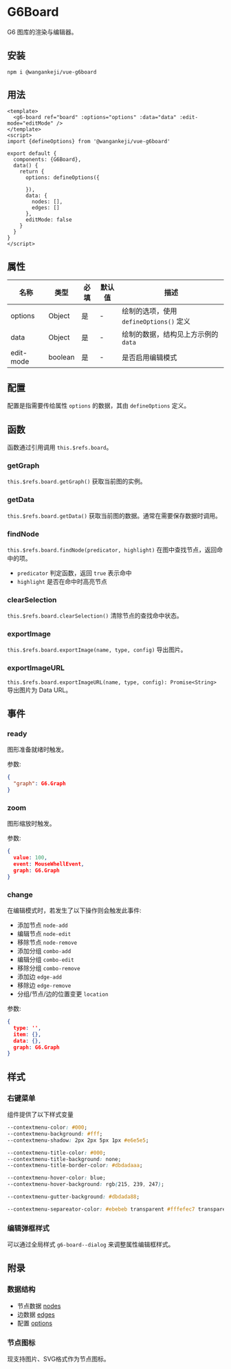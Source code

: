 # G6Board

G6 图库的渲染与编辑器。

## 安装

```shell
npm i @wangankeji/vue-g6board
```

## 用法

```vue
<template>
  <g6-board ref="board" :options="options" :data="data" :edit-mode="editMode" />
</template>
<script>
import {defineOptions} from '@wangankeji/vue-g6board'

export default {
  components: {G6Board},
  data() {
    return {
      options: defineOptions({

      }),
      data: {
        nodes: [],
        edges: []
      },
      editMode: false
    }
  }
}
</script>
```

## 属性

| 名称      | 类型    | 必填 | 默认值 | 描述                                    |
| --------- | ------- | ---- | ------ | --------------------------------------- |
| options   | Object  | 是   | -      | 绘制的选项，使用 `defineOptions()` 定义 |
| data      | Object  | 是   | -      | 绘制的数据，结构见上方示例的 `data`     |
| edit-mode | boolean | 是   | -      | 是否启用编辑模式                        |

## 配置

配置是指需要传给属性 `options` 的数据，其由 `defineOptions` 定义。

## 函数

函数通过引用调用 `this.$refs.board`。

### getGraph

`this.$refs.board.getGraph()` 获取当前图的实例。

### getData

`this.$refs.board.getData()` 获取当前图的数据。通常在需要保存数据时调用。

### findNode

`this.$refs.board.findNode(predicator, highlight)` 在图中查找节点，返回命中的项。

- `predicator` 判定函数，返回 `true` 表示命中
- `highlight` 是否在命中时高亮节点

### clearSelection

`this.$refs.board.clearSelection()` 清除节点的查找命中状态。

### exportImage

`this.$refs.board.exportImage(name, type, config)` 导出图片。

### exportImageURL

`this.$refs.board.exportImageURL(name, type, config): Promise<String>` 导出图片为 Data URL。

## 事件

### ready

图形准备就绪时触发。

参数:

```json
{
  "graph": G6.Graph
}
```

### zoom

图形缩放时触发。

参数:

```json
{
  value: 100,
  event: MouseWhellEvent,
  graph: G6.Graph
}
```

### change

在编辑模式时，若发生了以下操作则会触发此事件:

- 添加节点 `node-add`
- 编辑节点 `node-edit`
- 移除节点 `node-remove`
- 添加分组 `combo-add`
- 编辑分组 `combo-edit`
- 移除分组 `combo-remove`
- 添加边 `edge-add`
- 移除边 `edge-remove`
- 分组/节点/边的位置变更 `location`

参数:

```json
{
  type: '',
  item: {},
  data: {},
  graph: G6.Graph
}
```

## 样式

### 右键菜单

组件提供了以下样式变量

```css
--contextmenu-color: #000;
--contextmenu-background: #fff;
--contextmenu-shadow: 2px 2px 5px 1px #e6e5e5;

--contextmenu-title-color: #000;
--contextmenu-title-background: none;
--contextmenu-title-border-color: #dbdadaaa;

--contextmenu-hover-color: blue;
--contextmenu-hover-background: rgb(215, 239, 247);

--contextmenu-gutter-background: #dbdada88;

--contextmenu-separeator-color: #ebebeb transparent #fffefec7 transparent;
```

### 编辑弹框样式

可以通过全局样式 `g6-board--dialog` 来调整属性编辑框样式。

## 附录

### 数据结构

- 节点数据 [nodes](./src/assets/nodes.js)
- 边数据 [edges](./src/assets/edges.js)
- 配置 [options](./src/assets/options.js)

### 节点图标

现支持图片、SVG格式作为节点图标。
